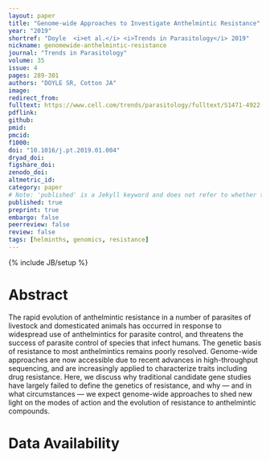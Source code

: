 ```yaml
---
layout: paper
title: "Genome-wide Approaches to Investigate Anthelmintic Resistance"
year: "2019"
shortref: "Doyle  <i>et al.</i> <i>Trends in Parasitology</i> 2019"
nickname: genomewide-anthelmintic-resistance
journal: "Trends in Parasitology"
volume: 35
issue: 4
pages: 289-301
authors: "DOYLE SR, Cotton JA"
image: 
redirect_from: 
fulltext: https://www.cell.com/trends/parasitology/fulltext/S1471-4922(19)30016-9?_returnURL=https%3A%2F%2Flinkinghub.elsevier.com%2Fretrieve%2Fpii%2FS1471492219300169%3Fshowall%3Dtrue
pdflink: 
github: 
pmid: 
pmcid: 
f1000: 
doi: "10.1016/j.pt.2019.01.004"
dryad_doi:
figshare_doi: 
zenodo_doi: 
altmetric_id: 
category: paper
# Note: 'published' is a Jekyll keyword and does not refer to whether the paper is published, but rather to whether this Markdown should be part of the rendered site.
published: true
preprint: true
embargo: false	
peerreview: false
review: false
tags: [helminths, genomics, resistance]
---
```

{% include JB/setup %}

# Abstract 

The rapid evolution of anthelmintic resistance in a number of parasites of livestock and domesticated animals has occurred in response to widespread use of anthelmintics for parasite control, and threatens the success of parasite control of species that infect humans. The genetic basis of resistance to most anthelmintics remains poorly resolved. Genome-wide approaches are now accessible due to recent advances in high-throughput sequencing, and are increasingly applied to characterize traits including drug resistance. Here, we discuss why traditional candidate gene studies have largely failed to define the genetics of resistance, and why — and in what circumstances — we expect genome-wide approaches to shed new light on the modes of action and the evolution of resistance to anthelmintic compounds.

# Data Availability


